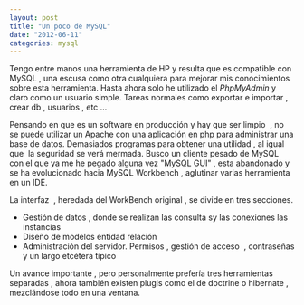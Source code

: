 ```yaml
---
layout: post
title: "Un poco de MySQL"
date: "2012-06-11"
categories: mysql
---
```


Tengo entre manos una herramienta de HP y resulta que es compatible con MySQL , una escusa como otra cualquiera para mejorar mis conocimientos sobre esta herramienta. Hasta ahora solo he utilizado el _PhpMyAdmin_ y claro como un usuario simple. Tareas normales como exportar e importar , crear db , usuarios , etc ...

Pensando en que es un software en producción y hay que ser limpio  , no se puede utilizar un Apache con una aplicación en php para administrar una base de datos. Demasiados programas para obtener una utilidad , al igual que  la seguridad se verá mermada. Busco un cliente pesado de MySQL con el que ya me he pegado alguna vez "MySQL GUI" , esta abandonado y se ha evolucionado hacia MySQL Workbench , aglutinar varias herramienta en un IDE.

La interfaz  , heredada del WorkBench original , se divide en tres secciones.

- Gestión de datos , donde se realizan las consulta sy las conexiones las instancias
- Diseño de modelos entidad relación
- Administración del servidor. Permisos , gestión de acceso  , contraseñas y un largo etcétera típico

Un avance importante , pero personalmente prefería tres herramientas separadas , ahora también existen plugis como el de doctrine o hibernate , mezclándose todo en una ventana.
